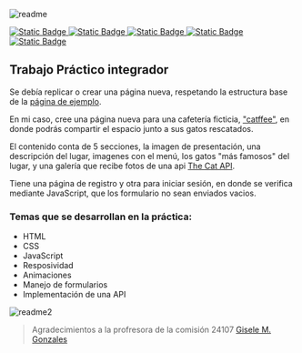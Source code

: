 ![readme](https://github.com/Hoshi-Dev/catffee/assets/127260186/b9f5ff9c-fd85-4865-b712-bc8426288b2b)

<a href="https://inscripcionesagencia.bue.edu.ar/codoacodo/" target="_blank">![Static Badge](https://custom-icon-badges.demolab.com/badge/Codo_a_Codo-text?style=for-the-badge&logoSource=feather&logo=book-open&logoColor=yellow&labelColor=black&color=yellow) </a>
<a href="https://developer.mozilla.org/es/docs/Web/HTML" target="_blank">![Static Badge](https://custom-icon-badges.demolab.com/badge/HTML-text?style=for-the-badge&logoSource=feather&logo=html5&logoColor=orange&labelColor=black&color=orange)
</a>
<a href="https://developer.mozilla.org/es/docs/Web/CSS" target="_blank">![Static Badge](https://custom-icon-badges.demolab.com/badge/CSS-text?style=for-the-badge&logoSource=feather&logo=css3&logoColor=blue&labelColor=black&color=blue)
</a>
<a href="https://developer.mozilla.org/es/docs/Web/JavaScript" target="_blank">![Static Badge](https://custom-icon-badges.demolab.com/badge/JavaScript-text?style=for-the-badge&logoSource=feather&logo=js&logoColor=yellow&labelColor=black&color=yellow)
</a>
<a href="https://thecatapi.com/" target="_blank">![Static Badge](https://custom-icon-badges.demolab.com/badge/The_Cat_api-text?style=for-the-badge&label=api&labelColor=black&color=pink)
</a>


## Trabajo Práctico integrador
Se debía replicar o crear una página nueva, respetando la estructura base de la [página de ejemplo](https://giselemilagros88.github.io/cac_movies_javaphp/).

En mi caso, cree una página nueva para una cafetería ficticia, ["catffee"](https://hoshi-dev.github.io/catffee/), en donde podrás compartir el espacio junto a sus gatos rescatados.

El contenido conta de 5 secciones, la imagen de presentación, una descripción del lugar, imagenes con el menú, los gatos "más famosos" del lugar, y una galería que recibe fotos de una api [The Cat API](https://thecatapi.com/).

Tiene una página de registro y otra para iniciar sesión, en donde se verifica mediante JavaScript, que los formulario no sean enviados vacios.

### Temas que se desarrollan en la práctica:
- HTML
- CSS
- JavaScript
- Resposividad
- Animaciones
- Manejo de formularios
- Implementación de una API

 ![readme2](https://github.com/Hoshi-Dev/catffee/assets/127260186/47182aa0-c9b7-495b-8ec6-57abdedfddc7)



> Agradecimientos a la profresora de la comisión 24107 [Gisele M. Gonzales](https://github.com/giselemilagros88)
> 
